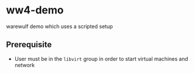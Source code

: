 # ww4-demo
warewulf demo which uses a scripted setup

## Prerequisite

* User must be in the `libvirt` group in order to start virtual machines and network
